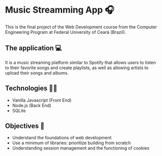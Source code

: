 # Music Streamming App :headphones:
This is the final project of the Web Development course from the Computer Engineering Program at Federal University of Ceará (Brazil).

## The application :computer:
It is a music streaming platform similar to Spotify that allows users to listen to their favorite songs and create playlists, as well as allowing artists to upload their songs and albums.

## Technologies :technologist:
- Vanilla Javascript (Front End)
- Node.js (Back End)
- SQLite

## Objectives :dart:
- Understand the foundations of web development
- Use a minimum of libraries: prioritize building from scratch
- Understanding session management and the functioning of cookies
